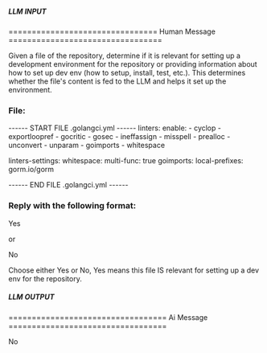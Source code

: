 ##### LLM INPUT #####
================================ Human Message =================================

Given a file of the repository, determine if it is relevant for setting up a development environment for the repository or providing information about how to set up dev env (how to setup, install, test, etc.). This determines whether the file's content is fed to the LLM and helps it set up the environment.

### File:
------ START FILE .golangci.yml ------
linters:
  enable:
    - cyclop
    - exportloopref
    - gocritic
    - gosec
    - ineffassign
    - misspell
    - prealloc
    - unconvert
    - unparam
    - goimports
    - whitespace

linters-settings:
  whitespace:
    multi-func: true
  goimports:
    local-prefixes: gorm.io/gorm


------ END FILE .golangci.yml ------

### Reply with the following format:

<rel>Yes</rel>

or

<rel>No</rel>

Choose either Yes or No, Yes means this file IS relevant for setting up a dev env for the repository.

##### LLM OUTPUT #####
================================== Ai Message ==================================

<rel>No</rel>